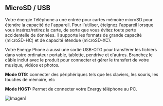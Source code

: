 ## MicroSD / USB

Votre énergie Téléphone a une entrée pour cartes mémoire microSD pour étendre la capacité de l'appareil. Pour l'utiliser, éteignez l'appareil lorsque vous insérez/retirez la carte, de sorte que vous évitez toute perte accidentelle de données. Il supporte les formats de grande capacité (microSD-HC) et de capacité étendue (microSD-XC).

Votre Energy Phone a aussi une sortie USB-OTG pour transférer les fichiers dans votre ordinateur portable, tablette, pendrive et d'autres. Branchez le câble inclut avec le produit pour connecter et gérer le transfert de votre musique, vidéos et photos.

**Mode OTG:** connecter des périphériques tels que les claviers, les souris, les touches de mémoire, etc

**Mode HOST:** Permet de connecter votre Energy téléphone au PC.

![Imagen1]()
